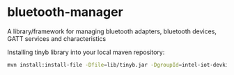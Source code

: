 # bluetooth-manager
A library/framework for managing bluetooth adapters, bluetooth devices, GATT services and characteristics

Installing tinyb library into your local maven repository:

```sh
mvn install:install-file -Dfile=lib/tinyb.jar -DgroupId=intel-iot-devkit -Dversion=0.5.0 -Dpackaging=jar -DartifactId=tiny
```
